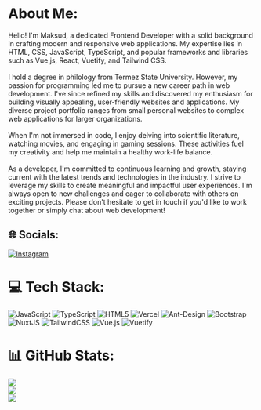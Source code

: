 # About Me:
Hello! I'm Maksud, a dedicated Frontend Developer with a solid background in crafting modern and responsive web applications. My expertise lies in HTML, CSS, JavaScript, TypeScript, and popular frameworks and libraries such as Vue.js, React, Vuetify, and Tailwind CSS.<br><br>I hold a degree in philology from Termez State University. However, my passion for programming led me to pursue a new career path in web development. I've since refined my skills and discovered my enthusiasm for building visually appealing, user-friendly websites and applications. My diverse project portfolio ranges from small personal websites to complex web applications for larger organizations.<br><br>When I'm not immersed in code, I enjoy delving into scientific literature, watching movies, and engaging in gaming sessions. These activities fuel my creativity and help me maintain a healthy work-life balance.<br><br>As a developer, I'm committed to continuous learning and growth, staying current with the latest trends and technologies in the industry. I strive to leverage my skills to create meaningful and impactful user experiences. I'm always open to new challenges and eager to collaborate with others on exciting projects. Please don't hesitate to get in touch if you'd like to work together or simply chat about web development!


## 🌐 Socials:
[![Instagram](https://img.shields.io/badge/Instagram-%23E4405F.svg?logo=Instagram&logoColor=white)](https://instagram.com/https://instagram.com/nandemo_nai__ya?igshid=ZDdkNTZiNTM=) 

# 💻 Tech Stack:
![JavaScript](https://img.shields.io/badge/javascript-%23323330.svg?style=for-the-badge&logo=javascript&logoColor=%23F7DF1E) ![TypeScript](https://img.shields.io/badge/typescript-%23007ACC.svg?style=for-the-badge&logo=typescript&logoColor=white) ![HTML5](https://img.shields.io/badge/html5-%23E34F26.svg?style=for-the-badge&logo=html5&logoColor=white) ![Vercel](https://img.shields.io/badge/vercel-%23000000.svg?style=for-the-badge&logo=vercel&logoColor=white) ![Ant-Design](https://img.shields.io/badge/-AntDesign-%230170FE?style=for-the-badge&logo=ant-design&logoColor=white) ![Bootstrap](https://img.shields.io/badge/bootstrap-%23563D7C.svg?style=for-the-badge&logo=bootstrap&logoColor=white) ![NuxtJS](https://img.shields.io/badge/Nuxt-black?style=for-the-badge&logo=nuxt.js&logoColor=white) 
![TailwindCSS](https://img.shields.io/badge/tailwindcss-%2338B2AC.svg?style=for-the-badge&logo=tailwind-css&logoColor=white) ![Vue.js](https://img.shields.io/badge/vuejs-%2335495e.svg?style=for-the-badge&logo=vuedotjs&logoColor=%234FC08D) ![Vuetify](https://img.shields.io/badge/Vuetify-1867C0?style=for-the-badge&logo=vuetify&logoColor=AEDDFF)
# 📊 GitHub Stats:
![](https://github-readme-stats.vercel.app/api?username=MorriganLoveKarrigan&theme=blue-green&hide_border=false&include_all_commits=true&count_private=true)<br/>
![](https://github-readme-streak-stats.herokuapp.com/?user=MorriganLoveKarrigan&theme=blue-green&hide_border=false)<br/>
![](https://github-readme-stats.vercel.app/api/top-langs/?username=MorriganLoveKarrigan&theme=blue-green&hide_border=false&include_all_commits=true&count_private=true&layout=compact)
